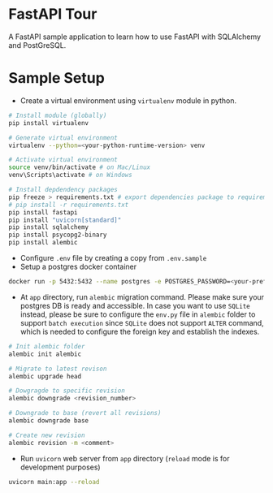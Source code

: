 # FastAPI Tour

A FastAPI sample application to learn how to use FastAPI with SQLAlchemy and PostGreSQL.

# Sample Setup

- Create a virtual environment using `virtualenv` module in python.

```bash
# Install module (globally)
pip install virtualenv

# Generate virtual environment
virtualenv --python=<your-python-runtime-version> venv

# Activate virtual environment
source venv/bin/activate # on Mac/Linux
venv\Scripts\activate # on Windows

# Install depdendency packages
pip freeze > requirements.txt # export dependencies package to requirements file
# pip install -r requirements.txt
pip install fastapi
pip install "uvicorn[standard]"
pip install sqlalchemy
pip install psycopg2-binary
pip install alembic
```

- Configure `.env` file by creating a copy from `.env.sample`
- Setup a postgres docker container

```bash
docker run -p 5432:5432 --name postgres -e POSTGRES_PASSWORD=<your-preferred-one> -d postgres:14
```

- At `app` directory, run `alembic` migration command. Please make sure your postgres DB is ready and accessible. In case you want to use `SQLite` instead, please be sure to configure the `env.py` file in `alembic` folder to support `batch execution` since `SQLite` does not support `ALTER` command, which is needed to configure the foreign key and establish the indexes.

```bash
# Init alembic folder
alembic init alembic

# Migrate to latest revison
alembic upgrade head

# Dowgragde to specific revision
alembic downgrade <revision_number>

# Downgrade to base (revert all revisions)
alembic downgrade base

# Create new revision
alembic revision -m <comment>
```

- Run `uvicorn` web server from `app` directory (`reload` mode is for development purposes)

```bash
uvicorn main:app --reload
```
